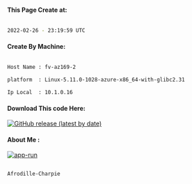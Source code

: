 
   
#### This Page Create at:

```bash

2022-02-26 - 23:19:59 UTC

```

#### Create By Machine:

```bash

Host Name : fv-az169-2

platform  : Linux-5.11.0-1028-azure-x86_64-with-glibc2.31

Ip Local  : 10.1.0.16

```
#### Download This code Here:

[![GitHub release (latest by date)](https://img.shields.io/github/v/release/Afrodille-Charpie/App-Run-1?style=for-the-badge&label=Download)](https://github.com/Afrodille-Charpie/App-Run-1/releases) 

</p> 

#### About Me :

[![app-run](https://github.com/Afrodille-Charpie/App-Run-1/actions/workflows/app-run.yml/badge.svg)](https://github.com/Afrodille-Charpie/App-Run-1/actions/workflows/app-run.yml)

```bash

Afrodille-Charpie

```

